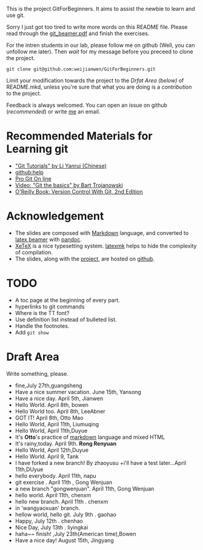 This is the project GitForBeginners. It aims to assist the newbie to learn and use git.

Sorry I just got too tired to write more words on this README file. Please read through the [git_beamer.pdf](https://github.com/weijianwen/GitForBeginners/blob/master/git_beamer.pdf?raw=true) and finish the exercises.

For the intren students in our lab, please follow me on github (Well, you can unfollow me later). Then *wait* for my message before you preceed to clone the project.

```git clone git@github.com:weijianwen/GitForBeginners.git```

Limit your modification towards the project to the *Drfat Area (below)* of README.mkd, unless you're sure that what you are doing is a *contribution* to the project.

Feedback is always welcomed. You can open an issue on github (*recommended*) or write [me](mailto:weijianwen@sjtu.edu.cn) an email.

Recommended Materials for Learning git
======

+ ["Git Tutorials" by Li Yanrui (Chinese)](http://goo.gl/NBGgo)
+ [github:help](http://help.github.com/)
+ [Pro Git On line](http://progit.org/book/)
+ [Video: "Git the basics" by Bart Trojanowski](http://excess.org/article/2008/07/ogre-git-tutorial/)
+ [O'Reilly Book: Version Control With Git, 2nd Edition](http://shop.oreilly.com/product/0636920022862.do)

Acknowledgement
======

+ The slides are composed with [Markdown](http://daringfireball.net/projects/markdown/) language, and converted to [latex beamer](https://bitbucket.org/rivanvx/beamer/wiki/Home) with [pandoc](http://johnmacfarlane.net/pandoc/).
+ [XeTeX](http://www.tug.org/xetex/) is a nice typesetting system. [latexmk](http://www.phys.psu.edu/~collins/software/latexmk-jcc/) helps to hide the complexity of compilation.
+ The slides, along with the [project](https://github.com/weijianwen/GitForBeginners), are hosted on [github](https://github.com/).

TODO
======

+ A toc page at the beginning of every part.
+ hyperlinks to git commands
+ Where is the TT font?
+ Use definition list instead of bulleted list.
+ Handle the footnotes.
+ Add ```git show```

Draft Area
======

Write something, please.
+ fine,July 27th,guangsheng
+ Have a nice summer vacation. June 15th, Yansong
+ Have a nice day. April 5th, Jianwen
+ Hello World. April 8th, bowen
+ Hello World too. April 8th, LeeAbner
+ GOT IT! April 8th, Otto Mao
+ Hello World, April 11th, Liumuqing
+ Hello World, April 11th,Duyue
+ It's <b>Otto</b>'s practice of [markdown](http://daringfireball.net/projects/markdown/)  language and mixed HTML
+ It's rainy,today. April 9th. **Rong Renyuan**	
+ Hello World, April 12th,Duyue
+ Hello World. April 9, Tank
+ I have forked a new branch! By zhaoyusu
+i'll have a test later...April 11th,DUyue
+ hello everybody. April 11th, napu
+ git exercise . April 11th , Gong Wenjuan
+ a new branch "gongwenjuan". April 11th, Gong Wenjuan
+ hello world. April 11th, chenxm
+ hello new branch. April 11th . chenxm
+ in 'wangyaoxuan' branch.
+ hellow world, hello git. July 9th . gaohao
+ Happy, July 12th . chenhao
+ Nice Day, July 13th . liyingkai
+ haha~~ finish! ,July 23th(American time),Bowen
+ Have a nice day! August 15th, Jingyang
